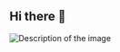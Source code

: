 ## Hi there 👋
<picture>
  <source media="(prefers-color-scheme: dark)" srcset="darkmode-image.jpg">
  <source media="(prefers-color-scheme: light)" srcset="lightmode-image.jpg">
  <img alt="Description of the image" src="fallback-image.jpg">
</picture>

<!--
**PoojasPatel013/PoojasPatel013** is a ✨ _special_ ✨ repository because its `README.md` (this file) appears on your GitHub profile.

Here are some ideas to get you started:

- 🔭 I’m currently working on ...
- 🌱 I’m currently learning ...
- 👯 I’m looking to collaborate on ...
- 🤔 I’m looking for help with ...
- 💬 Ask me about ...
- 📫 How to reach me: ...
- 😄 Pronouns: ...
- ⚡ Fun fact: ...
-->
